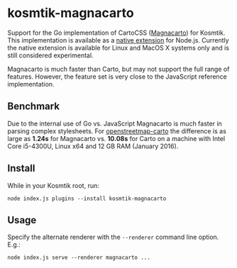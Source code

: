 # kosmtik-magnacarto

Support for the Go implementation of CartoCSS ([Magnacarto](https://github.com/omniscale/magnacarto))
for Kosmtik. This implementation is available as a [native extension](https://github.com/gmgeo/node-magnacarto) for Node.js.
Currently the native extension is available for Linux and MacOS X systems only and is still considered experimental.

Magnacarto is much faster than Carto, but may not support the full range of features. However, the feature set is very
close to the JavaScript reference implementation.

## Benchmark

Due to the internal use of Go vs. JavaScript Magnacarto is much faster in parsing complex stylesheets.
For [openstreetmap-carto](https://github.com/gravitystorm/openstreetmap-carto) the difference is as large
as **1.24s** for Magnacarto vs. **10.08s** for Carto on a machine with Intel Core i5-4300U, Linux x64
and 12 GB RAM (January 2016).

## Install

While in your Kosmtik root, run:

`node index.js plugins --install kosmtik-magnacarto`

## Usage

Specify the alternate renderer with the `--renderer` command line option. E.g.:

`node index.js serve --renderer magnacarto ...`
